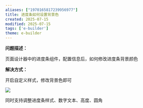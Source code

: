 ```yaml
---
aliases: ["1970165817239956977"]
title: 进度条如何设置背景色
created: 2025-07-15
modified: 2025-07-15
tags: ['e-builder']
theme: e-builder
---
```


**问题描述：**

页面设计器中的进度条组件，配置信息后，如何修改进度条背景颜色

**解决方式：**

开启自定义样式，修改背景色即可

**![](https://myhelpdoc.oss-cn-heyuan.aliyuncs.com/mdimages/0810d73647845dcc9461897e884a8094.jpg)**

同时支持调整进度条样式、数字文本、高度、圆角

